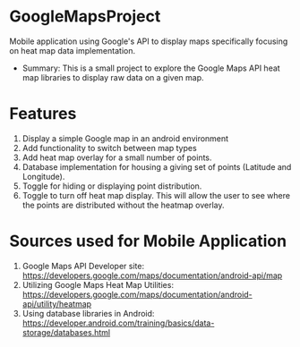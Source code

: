 # GoogleMapsProject
Mobile application using Google's API to display maps specifically focusing on heat map data implementation.

* Summary: This is a small project to explore the Google Maps API heat map libraries to display raw data on a given map.

# Features 

1. Display a simple Google map in an android environment 
1. Add functionality to switch between map types
1. Add heat map overlay for a small number of points.
1. Database implementation for housing a giving set of points (Latitude and Longitude).
1. Toggle for hiding or displaying point distribution. 
1. Toggle to turn off heat map display. This will allow the user to see where the points are distributed without the heatmap overlay.

# Sources used for Mobile Application

1. Google Maps API Developer site: https://developers.google.com/maps/documentation/android-api/map
1. Utilizing Google Maps Heat Map Utilities: https://developers.google.com/maps/documentation/android-api/utility/heatmap
1. Using database libraries in Android: https://developer.android.com/training/basics/data-storage/databases.html
